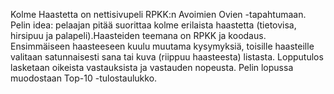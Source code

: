 Kolme Haastetta on nettisivupeli RPKK:n Avoimien Ovien -tapahtumaan. 
Pelin idea: pelaajan pitää suorittaa kolme erilaista haastetta (tietovisa, hirsipuu ja palapeli).Haasteiden teemana on RPKK ja koodaus. Ensimmäiseen haasteeseen kuulu muutama kysymyksiä, toisille haasteille valitaan satunnaisesti sana tai kuva (riippuu haasteesta) listasta. Lopputulos lasketaan oikeista vastauksista ja vastauden nopeusta. Pelin lopussa muodostaan Top-10 -tulostaulukko.
